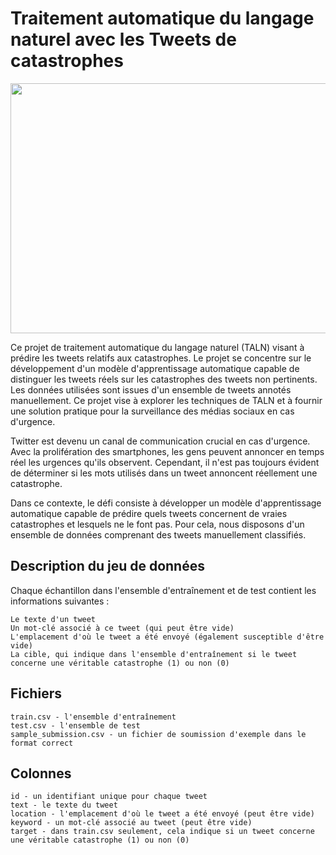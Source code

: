 # Traitement automatique du langage naturel avec les Tweets de catastrophes

<p align="center">
    <img src="https://github.com/TAOUFIK05/Traitement-automatique-du-langage-naturel-avec-les-Tweets-de-catastrophes/assets/48359677/51c684d2-addd-4ae3-9dc7-28acc948bb4b.jpg" width='900' height="400" />
</p>


Ce projet de traitement automatique du langage naturel (TALN) visant à prédire les tweets relatifs aux catastrophes. Le projet se concentre sur le développement d'un modèle d'apprentissage automatique capable de distinguer les tweets réels sur les catastrophes des tweets non pertinents. Les données utilisées sont issues d'un ensemble de tweets annotés manuellement. Ce projet vise à explorer les techniques de TALN et à fournir une solution pratique pour la surveillance des médias sociaux en cas d'urgence.

Twitter est devenu un canal de communication crucial en cas d'urgence. Avec la prolifération des smartphones, les gens peuvent annoncer en temps réel les urgences qu'ils observent. Cependant, il n'est pas toujours évident de déterminer si les mots utilisés dans un tweet annoncent réellement une catastrophe.

Dans ce contexte, le défi consiste à développer un modèle d'apprentissage automatique capable de prédire quels tweets concernent de vraies catastrophes et lesquels ne le font pas. Pour cela, nous disposons d'un ensemble de données comprenant des tweets manuellement classifiés.

## Description du jeu de données

Chaque échantillon dans l'ensemble d'entraînement et de test contient les informations suivantes :

    Le texte d'un tweet
    Un mot-clé associé à ce tweet (qui peut être vide)
    L'emplacement d'où le tweet a été envoyé (également susceptible d'être vide)
    La cible, qui indique dans l'ensemble d'entraînement si le tweet concerne une véritable catastrophe (1) ou non (0)

## Fichiers

    train.csv - l'ensemble d'entraînement
    test.csv - l'ensemble de test
    sample_submission.csv - un fichier de soumission d'exemple dans le format correct

## Colonnes

    id - un identifiant unique pour chaque tweet
    text - le texte du tweet
    location - l'emplacement d'où le tweet a été envoyé (peut être vide)
    keyword - un mot-clé associé au tweet (peut être vide)
    target - dans train.csv seulement, cela indique si un tweet concerne une véritable catastrophe (1) ou non (0)



